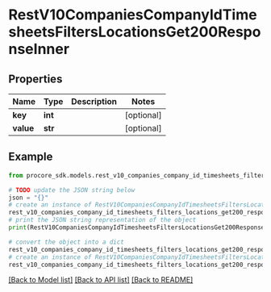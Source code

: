 # RestV10CompaniesCompanyIdTimesheetsFiltersLocationsGet200ResponseInner


## Properties

Name | Type | Description | Notes
------------ | ------------- | ------------- | -------------
**key** | **int** |  | [optional] 
**value** | **str** |  | [optional] 

## Example

```python
from procore_sdk.models.rest_v10_companies_company_id_timesheets_filters_locations_get200_response_inner import RestV10CompaniesCompanyIdTimesheetsFiltersLocationsGet200ResponseInner

# TODO update the JSON string below
json = "{}"
# create an instance of RestV10CompaniesCompanyIdTimesheetsFiltersLocationsGet200ResponseInner from a JSON string
rest_v10_companies_company_id_timesheets_filters_locations_get200_response_inner_instance = RestV10CompaniesCompanyIdTimesheetsFiltersLocationsGet200ResponseInner.from_json(json)
# print the JSON string representation of the object
print(RestV10CompaniesCompanyIdTimesheetsFiltersLocationsGet200ResponseInner.to_json())

# convert the object into a dict
rest_v10_companies_company_id_timesheets_filters_locations_get200_response_inner_dict = rest_v10_companies_company_id_timesheets_filters_locations_get200_response_inner_instance.to_dict()
# create an instance of RestV10CompaniesCompanyIdTimesheetsFiltersLocationsGet200ResponseInner from a dict
rest_v10_companies_company_id_timesheets_filters_locations_get200_response_inner_from_dict = RestV10CompaniesCompanyIdTimesheetsFiltersLocationsGet200ResponseInner.from_dict(rest_v10_companies_company_id_timesheets_filters_locations_get200_response_inner_dict)
```
[[Back to Model list]](../README.md#documentation-for-models) [[Back to API list]](../README.md#documentation-for-api-endpoints) [[Back to README]](../README.md)


